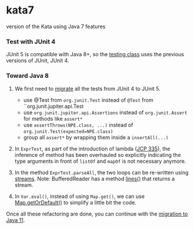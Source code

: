 # kata7
version of the Kata using Java 7 features

### Test with JUnit 4
JUnit 5 is compatible with Java 8+, so the [testing class](src/test/java/com/github/forax/kata/ExprTest.java)
uses the previous versions of JUnit, JUnit 4.

### Toward Java 8

1. We first need to [migrate](https://junit.org/junit5/docs/current/user-guide/#migrating-from-junit4)
   all the tests from JUnit 4 to JUnit 5.
   - use @Test from `org.junit.Test` instead of `@Test` from ``org.junit.jupiter.api.Test
   - use `org.junit.jupiter.api.Assertions` instead of `org.junit.Assert` for methods like `assert*`
   - use `assertThrows(NPE.class, ...)` instead of `org.junit.Test(expected=NPE.class)`
   - group all `assert*` by wrapping them inside a `insertAll(...)`
   
2. In `ExprTest`, as part of the introduction of lambda ([JCP 335](https://www.jcp.org/en/jsr/detail?id=335)),
   the inference of method has been overhauled so  explicitly indicating the type arguments in front of
   `listOf` and `mapOf` is not necessary anymore.

3. In the method `ExprTest.parseAll`, the two loops can be re-written using
   [streams](https://docs.oracle.com/en/java/javase/17/docs/api/java.base/java/util/stream/package-summary.html).
   Note: BufferedReader has a method
   [lines()](https://docs.oracle.com/en/java/javase/17/docs/api/java.base/java/io/BufferedReader.html#lines())
   that returns a stream.

4. In `Var.eval()`, instead of using `Map.get()`, we can use
   [Map.getOrDefault()](https://docs.oracle.com/en/java/javase/17/docs/api/java.base/java/util/Map.html#getOrDefault(java.lang.Object,V))
   to simplify a little bit the code.

Once all these refactoring are done, you can continue with the [migration to Java 11](../kata11/README.md).


